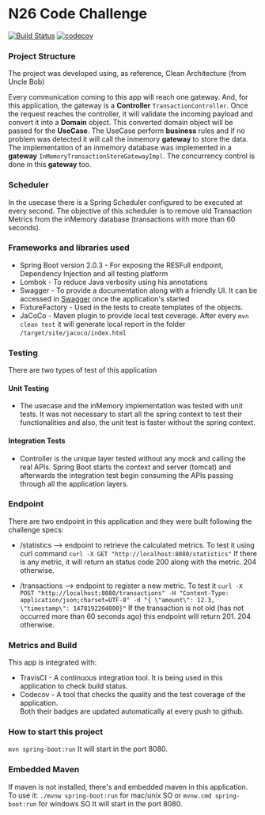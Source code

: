 # N26 Code Challenge

[![Build Status](https://travis-ci.org/arturbdr/code-challenge.svg?branch=master)](https://travis-ci.org/arturbdr/code-challenge)
[![codecov](https://codecov.io/gh/arturbdr/code-challenge/branch/master/graph/badge.svg)](https://codecov.io/gh/arturbdr/code-challenge)

### Project Structure
The project was developed using, as reference, Clean Architecture (from Uncle Bob)

Every communication coming to this app will reach one gateway. And, for this application, the gateway is a **Controller** ``TransactionController``.
Once the request reaches the controller, it will validate the incoming payload and convert it into a **Domain** object.
This converted domain object will be passed for the **UseCase**. The UseCase perform **business** rules and if no problem was detected it will call the inmemory **gateway** to store the data.
The implementation of an inmemory database was implemented in a **gateway** ``InMemoryTransactionStoreGatewayImpl``.
The concurrency control is done in this **gateway** too.

### Scheduler
In the usecase there is a Spring Scheduler configured to be executed at every second. The objective of this scheduler is to
remove old Transaction Metrics from the inMemory database (transactions with more than 60 seconds).
    
### Frameworks and libraries used
- Spring Boot version 2.0.3 - For exposing the RESFull endpoint, Dependency Injection and all testing platform
- Lombok - To reduce Java verbosity using his annotations
- Swagger - To provide a documentation along with a friendly UI. It can be accessed in [Swagger](http://localhost:8080/swagger-ui.html) once the application's started
- FixtureFactory - Used in the tests to create templates of the objects.
- JaCoCo - Maven plugin to provide local test coverage. After every ``mvn clean test`` it will generate local report in the folder ``/target/site/jacoco/index.html``   

### Testing
There are two types of test of this application 
#### Unit Testing
- The usecase and the inMemory implementation was tested with unit tests.
It was not necessary to start all the spring context to test their functionalities and also, the unit test is faster without the spring context.
 
#### Integration Tests
- Controller is the unique layer tested without any mock and calling the real APIs. Spring Boot starts the context and server (tomcat) 
and afterwards the integration test begin consuming the APIs passing through all the application layers.

### Endpoint
There are two endpoint in this application and they were built following the challenge specs:
- /statistics --> endpoint to retrieve the calculated metrics. To test it using curl command ``curl -X GET "http://localhost:8080/statistics"``
If there is any metric, it will return an status code 200 along with the metric. 204 otherwise.

- /transactions --> endpoint to register a new metric. To test it ``curl -X POST "http://localhost:8080/transactions" -H "Content-Type: application/json;charset=UTF-8" -d "{ \"amount\": 12.3, \"timestamp\": 1478192204000}"``
If the transaction is not old (has not occurred more than 60 seconds ago) this endpoint will return 201. 204 otherwise.

### Metrics and Build
This app is integrated with:
- TravisCI - A continuous integration tool. It is being used in this application to check build status.<br/>
- Codecov - A tool that checks the quality and the test coverage of the application.<br/>
Both their badges are updated automatically at every push to github.

### How to start this project
``mvn spring-boot:run``
It will start in the port 8080. 

### Embedded Maven
If maven is not installed, there's and embedded maven in this application. To use it: ``./mvnw spring-boot:run`` for mac/unix SO or ``mvnw.cmd spring-boot:run`` for windows SO
It will start in the port 8080.